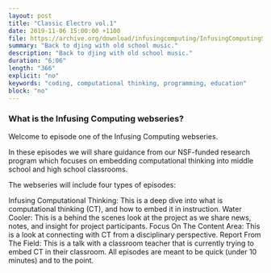 ```yaml
---
layout: post
title: "Classic Electro vol.1"
date: 2019-11-06 15:00:00 +1100
file: https://archive.org/download/infusingcomputing/InfusingComputingS1E1.mp3
summary: "Back to djing with old school music."
description: "Back to djing with old school music."
duration: "6:06" 
length: "366"
explicit: "no" 
keywords: "coding, computational thinking, programming, education"
block: "no" 
---
```


### What is the Infusing Computing webseries?

Welcome to episode one of the Infusing Computing webseries.

In these episodes we will share guidance from our NSF-funded research program which focuses on embedding computational thinking into middle school and high school classrooms.

The webseries will include four types of episodes:

Infusing Computational Thinking: This is a deep dive into what is computational thinking (CT), and how to embed it in instruction.
Water Cooler: This is a behind the scenes look at the project as we share news, notes, and insight for project participants.
Focus On The Content Area: This is a look at connecting with CT from a disciplinary perspective.
Report From The Field: This is a talk with a classroom teacher that is currently trying to embed CT in their classroom.
All episodes are meant to be quick (under 10 minutes) and to the point.
